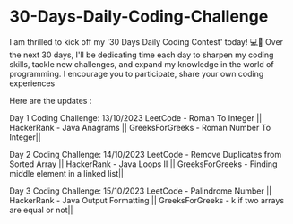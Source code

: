 # 30-Days-Daily-Coding-Challenge
I am thrilled to kick off my '30 Days Daily Coding Contest' today! 💻📅 Over the next 30 days, I'll be dedicating time each day to sharpen my coding skills, tackle new challenges, and expand my knowledge in the world of programming. I encourage you to participate, share your own coding experiences

Here are the updates :

Day 1 Coding Challenge: 13/10/2023 LeetCode - Roman To Integer || HackerRank - Java Anagrams || GreeksForGreeks - Roman Number To Integer||

Day 2 Coding Challenge: 14/10/2023 LeetCode - Remove Duplicates from Sorted Array || HackerRank - Java Loops II || GreeksForGreeks - Finding middle element in a linked list||

Day 3 Coding Challenge: 15/10/2023 LeetCode - Palindrome Number || HackerRank - Java Output Formatting || GreeksForGreeks - k if two arrays are equal or not||

